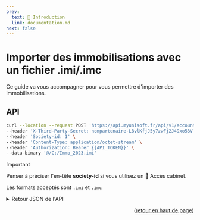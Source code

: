 ```yaml
---
prev:
  text: 🐤 Introduction
  link: documentation.md
next: false
---
```


<span id="readme-top"></span>

# Importer des immobilisations avec un fichier .imi/.imc

Ce guide va vous accompagner pour vous permettre d'importer des immobilisations.

## API

```bash
curl --location --request POST 'https://api.myunisoft.fr/api/v1/accounting/import/fixed-assets' \
--header 'X-Third-Party-Secret: nompartenaire-L8vlKfjJ5y7zwFj2J49xo53V' \
--header 'Society-id: 1' \
--header 'Content-Type: application/octet-stream' \
--header 'Authorization: Bearer {{API_TOKEN}}' \
--data-binary '@/C:/Immo_2023.imi'
```

> [!IMPORTANT]
> Penser à préciser l'en-tête **society-id** si vous utilisez un 🔹 Accès cabinet.

Les formats acceptés sont `.imi` et `.imc`

<details class="details custom-block"><summary>Retour JSON de l'API</summary>

```json
[
    {
        "error": 0,
        "messages": {
            "path": "",
            "message": "success",
            "id": 135734
        }
    },
    {
        "error": 1,
        "messages": {
            "path": "",
            "message": "There is an error",
            "id": 0
        }
    },
]
```

</details>

<p align="right">(<a href="#readme-top">retour en haut de page</a>)</p>

